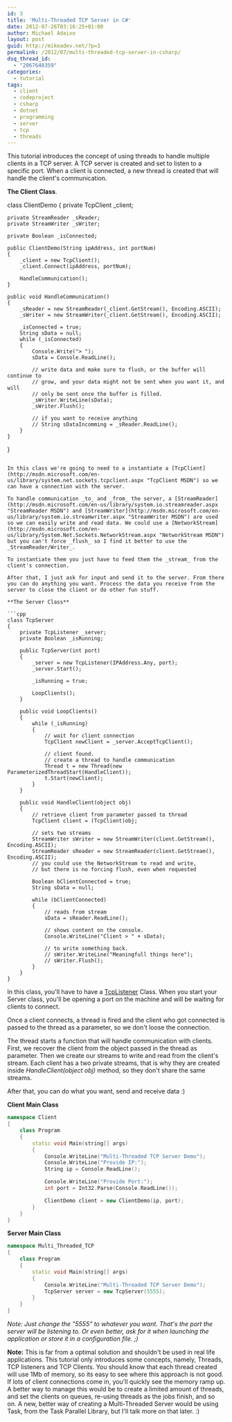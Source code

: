 ```yaml
---
id: 3
title: 'Multi-Threaded TCP Server in C#'
date: 2012-07-26T03:16:25+01:00
author: Michael Adaixo
layout: post
guid: http://mikeadev.net/?p=3
permalink: /2012/07/multi-threaded-tcp-server-in-csharp/
dsq_thread_id:
  - "2067648359"
categories:
  - tutorial
tags:
  - client
  - codeproject
  - csharp
  - dotnet
  - programming
  - server
  - tcp
  - threads
---
```

This tutorial introduces the concept of using threads to handle multiple clients in a TCP server. A TCP server is created and set to listen to a specific port. When a client is connected, a new thread is created that will handle the client's communication.

<!--more-->

**The Client Class**.

class ClientDemo
{
    private TcpClient _client;

    private StreamReader _sReader;
    private StreamWriter _sWriter;

    private Boolean _isConnected;

    public ClientDemo(String ipAddress, int portNum)
    {
        _client = new TcpClient();
        _client.Connect(ipAddress, portNum);

        HandleCommunication();
    }

    public void HandleCommunication()
    {
        _sReader = new StreamReader(_client.GetStream(), Encoding.ASCII);
        _sWriter = new StreamWriter(_client.GetStream(), Encoding.ASCII);

        _isConnected = true;
        String sData = null;
        while (_isConnected)
        {
            Console.Write("> ");
            sData = Console.ReadLine();

            // write data and make sure to flush, or the buffer will continue to 
            // grow, and your data might not be sent when you want it, and will
            // only be sent once the buffer is filled.
            _sWriter.WriteLine(sData);
            _sWriter.Flush();

            // if you want to receive anything
            // String sDataIncomming = _sReader.ReadLine();
        }
    }
}
```

In this class we're going to need to a instantiate a [TcpClient](http://msdn.microsoft.com/en-us/library/system.net.sockets.tcpclient.aspx "TcpClient MSDN") so we can have a connection with the server.

To handle communication _to_ and _from_ the server, a [StreamReader](http://msdn.microsoft.com/en-us/library/system.io.streamreader.aspx "StreamReader MSDN") and [StreamWriter](http://msdn.microsoft.com/en-us/library/system.io.streamwriter.aspx "StreamWriter MSDN") are used so we can easily write and read data. We could use a [NetworkStream](http://msdn.microsoft.com/en-us/library/System.Net.Sockets.NetworkStream.aspx "NetworkStream MSDN") but you can't force _flush_ so I find it better to use the _StreamReader/Writer_.

To instantiate them you just have to feed them the _stream_ from the client's connection.

After that, I just ask for input and send it to the server. From there you can do anything you want. Process the data you receive from the server to close the client or do other fun stuff.

**The Server Class**

```cpp
class TcpServer
{
    private TcpListener _server;
    private Boolean _isRunning;

    public TcpServer(int port)
    {
        _server = new TcpListener(IPAddress.Any, port);
        _server.Start();

        _isRunning = true;

        LoopClients();
    }

    public void LoopClients()
    {
        while (_isRunning)
        {
            // wait for client connection
            TcpClient newClient = _server.AcceptTcpClient();

            // client found.
            // create a thread to handle communication
            Thread t = new Thread(new ParameterizedThreadStart(HandleClient));
            t.Start(newClient);
        }
    }

    public void HandleClient(object obj)
    {
        // retrieve client from parameter passed to thread
        TcpClient client = (TcpClient)obj;

        // sets two streams
        StreamWriter sWriter = new StreamWriter(client.GetStream(), Encoding.ASCII);
        StreamReader sReader = new StreamReader(client.GetStream(), Encoding.ASCII);
        // you could use the NetworkStream to read and write, 
        // but there is no forcing flush, even when requested

        Boolean bClientConnected = true;
        String sData = null;

        while (bClientConnected)
        {
            // reads from stream
            sData = sReader.ReadLine();

            // shows content on the console.
            Console.WriteLine("Client > " + sData);

            // to write something back.
            // sWriter.WriteLine("Meaningfull things here");
            // sWriter.Flush();
        }
    }
}
```

In this class, you'll have to have a [TcpListener](http://msdn.microsoft.com/en-us/library/system.net.sockets.tcplistener.aspx "TcpListener MSDN") Class. When you start your Server class, you'll be opening a port on the machine and will be waiting for clients to connect.

Once a client connects, a thread is fired and the client who got connected is passed to the thread as a parameter, so we don't loose the connection.

The thread starts a function that will handle communication with clients. First, we recover the client from the object passed in the thread as parameter.&nbsp;Then we create our streams to write and read from the client's stream. Each client has a two private streams, that is why they are created inside _HandleClient(object obj)_ method, so they don't share the same streams.

After that, you can do what you want, send and receive data :)

**Client Main Class**

```cpp
namespace Client
{
    class Program
    {
        static void Main(string[] args)
        {
            Console.WriteLine("Multi-Threaded TCP Server Demo");
            Console.WriteLine("Provide IP:");
            String ip = Console.ReadLine();

            Console.WriteLine("Provide Port:");
            int port = Int32.Parse(Console.ReadLine());

            ClientDemo client = new ClientDemo(ip, port);
        }
    }
}
```

**Server Main Class**

```cpp
namespace Multi_Threaded_TCP
{
    class Program
    {
        static void Main(string[] args)
        {
            Console.WriteLine("Multi-Threaded TCP Server Demo");
            TcpServer server = new TcpServer(5555);
        }
    }
}
```

_Note: Just change the "5555" to whatever you want. That's the port the server will be listening to. Or even better, ask for it when launching the application or store it in a configuration file. ;)_

**Note:** This is far from a optimal solution and shouldn't be used in real life applications. This tutorial only introduces some concepts, namely, Threads, TCP listeners and TCP Clients. You should know that each thread created will use 1Mb of memory, so its easy to see where this approach is not good. If lots of client connections come in, you'll quickly see the memory ramp up. A better way to manage this would be to create a limited amount of threads, and set the clients on queues, re-using threads as the jobs finish, and so on. A new, better way of creating a Multi-Threaded Server would be using Task, from the Task Parallel Library, but I'll talk more on that later. :)
